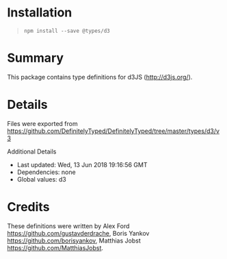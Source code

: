 # Installation
> `npm install --save @types/d3`

# Summary
This package contains type definitions for d3JS (http://d3js.org/).

# Details
Files were exported from https://github.com/DefinitelyTyped/DefinitelyTyped/tree/master/types/d3/v3

Additional Details
 * Last updated: Wed, 13 Jun 2018 19:16:56 GMT
 * Dependencies: none
 * Global values: d3

# Credits
These definitions were written by Alex Ford <https://github.com/gustavderdrache>, Boris Yankov <https://github.com/borisyankov>, Matthias Jobst <https://github.com/MatthiasJobst>.
